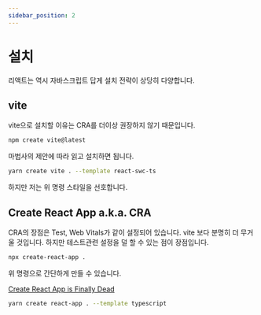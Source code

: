 ```yaml
---
sidebar_position: 2
---
```


# 설치

리액트는 역시 자바스크립트 답게 설치 전략이 상당히 다양합니다.

## vite

vite으로 설치할 이유는 CRA를 더이상 권장하지 않기 때문입니다.

```sh
npm create vite@latest
```

마법사의 제안에 따라 읽고 설치하면 됩니다.

```sh
yarn create vite . --template react-swc-ts
```

하지만 저는 위 명령 스타일을 선호합니다.

## Create React App a.k.a. CRA

CRA의 장점은 Test, Web Vitals가 같이 설정되어 있습니다. vite 보다 분명히 더 무거울 것입니다. 하지만 테스트관련 설정을 덜 할 수 있는 점이 장점입니다.

```sh
npx create-react-app .
```

위 명령으로 간단하게 만들 수 있습니다.

[Create React App is Finally Dead](https://www.youtube.com/watch?v=M4CLvtCS2YU)

```sh
yarn create react-app . --template typescript
```

<!--

TODO: CDN 설치법 추가하기
---

## CDN

CDN을 활용해서 리액트를 활용하는 것도 가능합니다. 하지만 치명적인 단점은 자동완성을 지원하지 않습니다.

TODO: Next.js 설치법
TODO: Remix.js 설치법
TODO: Nx.js 설치법
TODO: Astro.js 설치법
TODO: Gatsby.js 설치법
TODO: DIY 개별 설치법

[7 better ways to create a React app](https://www.youtube.com/watch?v=2OTq15A5s0Y)

-->
